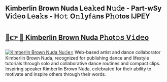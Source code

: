 ## Kimberlin Brown Nuda L𝚎a𝚔ed N𝚞𝚍e - Part-wSy Vi𝚍𝚎o L𝚎a𝚔s - H𝚘𝚝 O𝚗𝚕yf𝚊ns P𝚑𝚘tos IJPEY

# <h2><a href="http://kfeolx.oniu.top/?m=Kimberlin+Brown+Nuda">🔗👉 🔴 Kimberlin Brown Nuda P𝚑ot𝚘𝚜 V𝚒d𝚎o</a></h2>

[![Kimberlin Brown Nuda Nu𝚍e𝚜](https://i.imgur.com/0qMVB7G.gif)](http://kfeolx.oniu.top/?m=Kimberlin+Brown+Nuda)
Web-based artist and dance collaborator Kimberlin Brown Nuda, recognized for publishing dance and lifestyle tutorials through solo and collaborative dance routines and compact clips. Inspiring speaker Kimberlin Brown Nuda, celebrated for their ability to motivate and inspire others through their words.  
